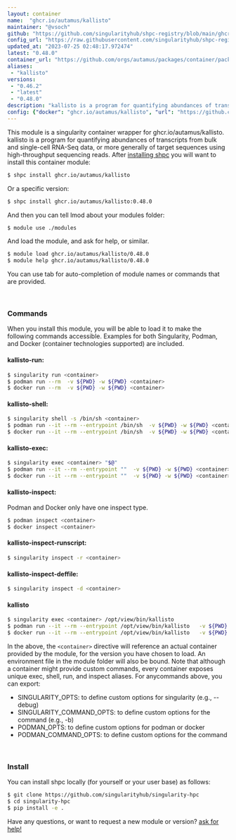 ```yaml
---
layout: container
name:  "ghcr.io/autamus/kallisto"
maintainer: "@vsoch"
github: "https://github.com/singularityhub/shpc-registry/blob/main/ghcr.io/autamus/kallisto/container.yaml"
config_url: "https://raw.githubusercontent.com/singularityhub/shpc-registry/main/ghcr.io/autamus/kallisto/container.yaml"
updated_at: "2023-07-25 02:48:17.972474"
latest: "0.48.0"
container_url: "https://github.com/orgs/autamus/packages/container/package/kallisto"
aliases:
 - "kallisto"
versions:
 - "0.46.2"
 - "latest"
 - "0.48.0"
description: "kallisto is a program for quantifying abundances of transcripts from bulk and single-cell RNA-Seq data, or more generally of target sequences using high-throughput sequencing reads."
config: {"docker": "ghcr.io/autamus/kallisto", "url": "https://github.com/orgs/autamus/packages/container/package/kallisto", "maintainer": "@vsoch", "description": "kallisto is a program for quantifying abundances of transcripts from bulk and single-cell RNA-Seq data, or more generally of target sequences using high-throughput sequencing reads.", "latest": {"0.48.0": "sha256:beb0e3df874f932cc50ff43151b10253bf2c64d5a5a5ef5d60986d4a72c5df9d"}, "tags": {"0.46.2": "sha256:fe74aadc99ef7b850861fe476a54bdff56f8c967da9c2d2d589388e016bf5b82", "latest": "sha256:beb0e3df874f932cc50ff43151b10253bf2c64d5a5a5ef5d60986d4a72c5df9d", "0.48.0": "sha256:beb0e3df874f932cc50ff43151b10253bf2c64d5a5a5ef5d60986d4a72c5df9d"}, "aliases": {"kallisto": "/opt/view/bin/kallisto"}}
---
```


This module is a singularity container wrapper for ghcr.io/autamus/kallisto.
kallisto is a program for quantifying abundances of transcripts from bulk and single-cell RNA-Seq data, or more generally of target sequences using high-throughput sequencing reads.
After [installing shpc](#install) you will want to install this container module:


```bash
$ shpc install ghcr.io/autamus/kallisto
```

Or a specific version:

```bash
$ shpc install ghcr.io/autamus/kallisto:0.48.0
```

And then you can tell lmod about your modules folder:

```bash
$ module use ./modules
```

And load the module, and ask for help, or similar.

```bash
$ module load ghcr.io/autamus/kallisto/0.48.0
$ module help ghcr.io/autamus/kallisto/0.48.0
```

You can use tab for auto-completion of module names or commands that are provided.

<br>

### Commands

When you install this module, you will be able to load it to make the following commands accessible.
Examples for both Singularity, Podman, and Docker (container technologies supported) are included.

#### kallisto-run:

```bash
$ singularity run <container>
$ podman run --rm  -v ${PWD} -w ${PWD} <container>
$ docker run --rm  -v ${PWD} -w ${PWD} <container>
```

#### kallisto-shell:

```bash
$ singularity shell -s /bin/sh <container>
$ podman run --it --rm --entrypoint /bin/sh  -v ${PWD} -w ${PWD} <container>
$ docker run --it --rm --entrypoint /bin/sh  -v ${PWD} -w ${PWD} <container>
```

#### kallisto-exec:

```bash
$ singularity exec <container> "$@"
$ podman run --it --rm --entrypoint ""  -v ${PWD} -w ${PWD} <container> "$@"
$ docker run --it --rm --entrypoint ""  -v ${PWD} -w ${PWD} <container> "$@"
```

#### kallisto-inspect:

Podman and Docker only have one inspect type.

```bash
$ podman inspect <container>
$ docker inspect <container>
```

#### kallisto-inspect-runscript:

```bash
$ singularity inspect -r <container>
```

#### kallisto-inspect-deffile:

```bash
$ singularity inspect -d <container>
```


#### kallisto

```bash
$ singularity exec <container> /opt/view/bin/kallisto
$ podman run --it --rm --entrypoint /opt/view/bin/kallisto   -v ${PWD} -w ${PWD} <container> -c " $@"
$ docker run --it --rm --entrypoint /opt/view/bin/kallisto   -v ${PWD} -w ${PWD} <container> -c " $@"
```



In the above, the `<container>` directive will reference an actual container provided
by the module, for the version you have chosen to load. An environment file in the
module folder will also be bound. Note that although a container
might provide custom commands, every container exposes unique exec, shell, run, and
inspect aliases. For anycommands above, you can export:

 - SINGULARITY_OPTS: to define custom options for singularity (e.g., --debug)
 - SINGULARITY_COMMAND_OPTS: to define custom options for the command (e.g., -b)
 - PODMAN_OPTS: to define custom options for podman or docker
 - PODMAN_COMMAND_OPTS: to define custom options for the command

<br>

### Install

You can install shpc locally (for yourself or your user base) as follows:

```bash
$ git clone https://github.com/singularityhub/singularity-hpc
$ cd singularity-hpc
$ pip install -e .
```

Have any questions, or want to request a new module or version? [ask for help!](https://github.com/singularityhub/singularity-hpc/issues)